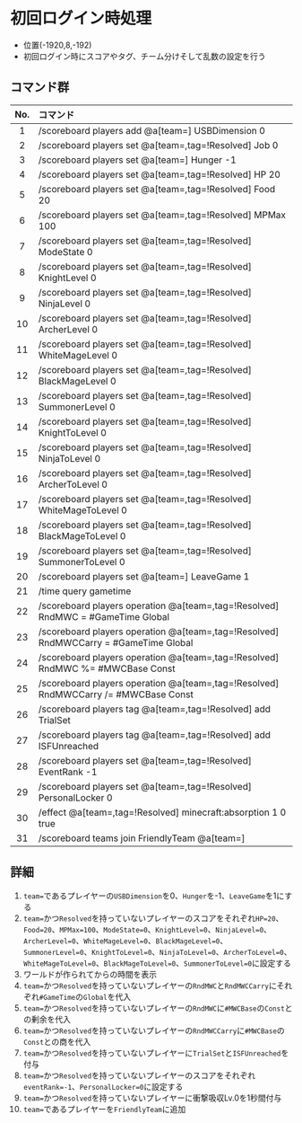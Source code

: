 # 初回ログイン時処理

- 位置(-1920,8,-192)
- 初回ログイン時にスコアやタグ、チーム分けそして乱数の設定を行う

## コマンド群

|No.|コマンド|
|:-:|:-|
|1|/scoreboard players add @a[team=] USBDimension 0|
|2|/scoreboard players set @a[team=,tag=!Resolved] Job 0|
|3|/scoreboard players set @a[team=] Hunger -1|
|4|/scoreboard players set @a[team=,tag=!Resolved] HP 20|
|5|/scoreboard players set @a[team=,tag=!Resolved] Food 20|
|6|/scoreboard players set @a[team=,tag=!Resolved] MPMax 100|
|7|/scoreboard players set @a[team=,tag=!Resolved] ModeState 0|
|8|/scoreboard players set @a[team=,tag=!Resolved] KnightLevel 0|
|9|/scoreboard players set @a[team=,tag=!Resolved] NinjaLevel 0|
|10|/scoreboard players set @a[team=,tag=!Resolved] ArcherLevel 0|
|11|/scoreboard players set @a[team=,tag=!Resolved] WhiteMageLevel 0|
|12|/scoreboard players set @a[team=,tag=!Resolved] BlackMageLevel 0|
|13|/scoreboard players set @a[team=,tag=!Resolved] SummonerLevel 0|
|14|/scoreboard players set @a[team=,tag=!Resolved] KnightToLevel 0|
|15|/scoreboard players set @a[team=,tag=!Resolved] NinjaToLevel 0|
|16|/scoreboard players set @a[team=,tag=!Resolved] ArcherToLevel 0|
|17|/scoreboard players set @a[team=,tag=!Resolved] WhiteMageToLevel 0|
|18|/scoreboard players set @a[team=,tag=!Resolved] BlackMageToLevel 0|
|19|/scoreboard players set @a[team=,tag=!Resolved] SummonerToLevel 0|
|20|/scoreboard players set @a[team=] LeaveGame 1|
|21|/time query gametime|
|22|/scoreboard players operation @a[team=,tag=!Resolved] RndMWC = #GameTime Global|
|23|/scoreboard players operation @a[team=,tag=!Resolved] RndMWCCarry = #GameTime Global|
|24|/scoreboard players operation @a[team=,tag=!Resolved] RndMWC %= #MWCBase Const|
|25|/scoreboard players operation @a[team=,tag=!Resolved] RndMWCCarry /= #MWCBase Const|
|26|/scoreboard players tag @a[team=,tag=!Resolved] add TrialSet|
|27|/scoreboard players tag @a[team=,tag=!Resolved] add ISFUnreached|
|28|/scoreboard players set @a[team=,tag=!Resolved] EventRank -1|
|29|/scoreboard players set @a[team=,tag=!Resolved] PersonalLocker 0|
|30|/effect @a[team=,tag=!Resolved] minecraft:absorption 1 0 true|
|31|/scoreboard teams join FriendlyTeam @a[team=]|

## 詳細

1. `team=`であるプレイヤーの`USBDimension`を0、`Hunger`を-1、`LeaveGame`を1にする
2. `team=`かつ`Resolved`を持っていないプレイヤーのスコアをそれぞれ`HP=20`、`Food=20`、`MPMax=100`、`ModeState=0`、`KnightLevel=0`、`NinjaLevel=0`、`ArcherLevel=0`、`WhiteMageLevel=0`、`BlackMageLevel=0`、`SummonerLevel=0`、`KnightToLevel=0`、`NinjaToLevel=0`、`ArcherToLevel=0`、`WhiteMageToLevel=0`、`BlackMageToLevel=0`、`SummonerToLevel=0`に設定する
3. ワールドが作られてからの時間を表示
4. `team=`かつ`Resolved`を持っていないプレイヤーの`RndMWC`と`RndMWCCarry`にそれぞれ`#GameTime`の`Global`を代入
5. `team=`かつ`Resolved`を持っていないプレイヤーの`RndMWC`に`#MWCBase`の`Const`との剰余を代入
6. `team=`かつ`Resolved`を持っていないプレイヤーの`RndMWCCarry`に`#MWCBase`の`Const`との商を代入
7. `team=`かつ`Resolved`を持っていないプレイヤーに`TrialSet`と`ISFUnreached`を付与
8. `team=`かつ`Resolved`を持っていないプレイヤーのスコアをそれぞれ`eventRank=-1`、`PersonalLocker=0`に設定する
9. `team=`かつ`Resolved`を持っていないプレイヤーに衝撃吸収Lv.0を1秒間付与
10. `team=`であるプレイヤーを`FriendlyTeam`に追加

[CommonGM]:/entity/TUSB_Analysis_Entity.html
[エンダーマイト]:/entity/TUSB_Analysis_Entity.html
[SystemKeeper]:/entity/TUSB_Analysis_Entity.html
[地下世界]:/entity/TUSB_Analysis_Entity.html
[クラウディア]:/entity/TUSB_Analysis_Entity.html
[テーブルマウンテン]:/entity/TUSB_Analysis_Entity.html
[ガリバーランド]:/entity/TUSB_Analysis_Entity.html
[トカルトコルデ]:/entity/TUSB_Analysis_Entity.html
[お試しセットの印玉]:/entity/TUSB_Analysis_Item.html
[ViewPoint(仮)]:/entity/TUSB_Analysis_Entity.html
[秒針]:/entity/TUSB_Analysis_Entity.html
[分針]:/entity/TUSB_Analysis_Entity.html
[時針]:/entity/TUSB_Analysis_Entity.html

[jobSave]:/others/TUSB_Analysis_Data.html
[jobLoad]:/others/TUSB_Analysis_Data.html

[お試しセットの印玉]:/others/TUSB_Analysis_Item.html

[メインクロック開始時リセットするもの]:/command/rest.html
[初回ログイン時処理]:/command/firstLoginProcessing.html
[ログイン時処理]:/command/loginProcessing.html
[ジョブチェンジ先判定]:/command/jobChangeJudgemnt.html
[ジョブセーブ]:/command/jobSave.html
[ジョブロード]:/command/jobLoad.html
[ステータス表示]:/command/statusDisplay.html
[攻略率表示]:/command/conquerDisplay.html
[ワープ処理ジョブ島・通常世界]:/command/warpProcessing.html
[KeepInventory確認]:/command/keepInventoryCheck.html
[満腹度修正]:/command/satietyFix.html
[経験値取得処理]:/command/expProcessing.html
[レベルアップ処理]:/command/leveliupProcessing.html
[最大HP調整処理]:/command/hpFix.html
[難易度調整]:/command/difficultyAdjustment.html
[島攻略処理]:/command/conquerProcessing.html
[習得スキル取得]:/command/jobChangeJudgement.html
[時計島]:/command/clockIslandProcessing.html
[マクラウェル内部]:/command/insideMcLawell.html
[スコアボードの設定]:/command/setScoreboard.html
[メインクロック処理]:/command/mainclockProcessing.html
[SystemKeeper処理]:/command/systemKeeperProcessing.html
[かまど再設定]:/command/furnaceProcessing.html
[毎tick必ず最初に実行したいコマンド群]:/command/runFirst.html
[エリア侵入記録]:/command/areaRecord.html
